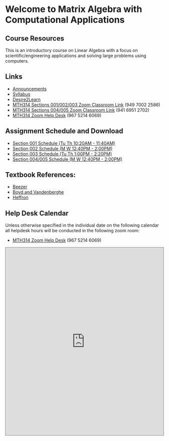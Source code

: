 # Welcome to Matrix Algebra with Computational Applications 

## Course Resources 

This is an introductory course on Linear Algebra with a focus on scientific/engineering applications and solving large problems using computers.


## Links

- [Announcements](Announcements)
- [Syllabus](Syllabus)
- [Desire2Learn](http://d2l.msu.edu/)
- [MTH314 Sections 001/002/003 Zoom Classroom Link](https://msu.zoom.us/j/94970022586) (949 7002 2586)
- [MTH314 Sections 004/005 Zoom Classroom Link](https://msu.zoom.us/j/94169512702) (941 6951 2702)
- [MTH314 Zoom Help Desk](https://msu.zoom.us/j/96752146069) (967 5214 6069)


## Assignment Schedule and Download
- [Section 001 Schedule (Tu Th 10:20AM - 11:40AM)](./assignments/Section_001)
- [Section 002 Schedule (M W 12:40PM - 2:00PM)](./assignments/Section_002)
- [Section 003 Schedule (Tu Th 1:00PM - 2:20PM)](./assignments/Section_003)
- [Section 004/005 Schedule (M W 12:40PM - 2:00PM)](./assignments/Section_004-005)

## Textbook References:
- [Beezer](http://linear.ups.edu/download/fcla-3.50-tablet.pdf)
- [Boyd and Vandenberghe](http://vmls-book.stanford.edu/vmls.pdf)
- [Heffron](http://joshua.smcvt.edu/linearalgebra/book.pdf)

## Help Desk Calendar

Unless otherwise specified in the individual date on the following calendar all helpdesk hours will be conducted in the following zoom room:

- [MTH314 Zoom Help Desk](https://msu.zoom.us/j/96752146069) (967 5214 6069)

<iframe src="https://calendar.google.com/calendar/embed?height=600&amp;wkst=7&amp;bgcolor=%23ffffff&amp;ctz=America%2FNew_York&amp;src=bHU0cWVrdGJhOGgzazY4YWVpNm9qdXNuMmdAZ3JvdXAuY2FsZW5kYXIuZ29vZ2xlLmNvbQ&amp;color=%23D81B60&amp;mode=WEEK&amp;showNav=1&amp;showPrint=1&amp;showCalendars=0?embedded=true" style="border:solid 1px #777" width="100%" height="600" frameborder="0" scrolling="no"></iframe>
